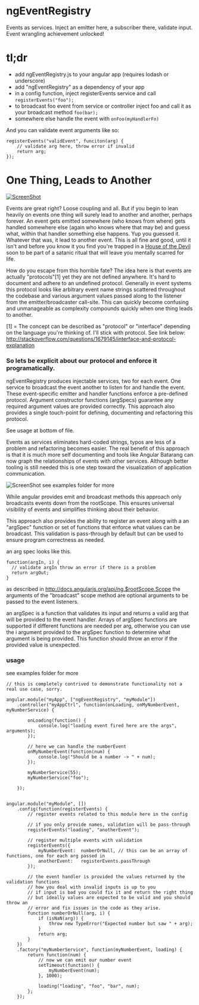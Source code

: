 ngEventRegistry
===============

Events as services. Inject an emitter here, a subscriber there, validate input. Event wrangling achievement unlocked!

# tl;dr

- add ngEventRegistry.js to your angular app (requires lodash or underscore)
- add "ngEventRegistry" as a dependency of your app
- in a config function, inject registerEvents service and call `registerEvents("foo");`
- to broadcast foo event from service or controller inject foo and call it as your broadcast method `foo(bar);`
- somewhere else handle the event with `onFoo(myHandlerFn)`

And you can validate event arguments like so:

	registerEvents("validEvent", funciton(arg) {
		// validate arg here, throw error if invalid
		return arg;
	});

# One Thing, Leads to Another

[![ScreenShot](https://raw.github.com/andrewluetgers/ngEventRegistry/master/oneThing.jpg)](http://youtu.be/UMMnJm1PYOE)

Events are great right? Loose coupling and all. But if you begin to lean
heavily on events one thing will surely lead to another and another,
perhaps forever. An event gets emitted somewhere (who knows from where)
gets handled somewhere else (again who knows where that may be)
and guess what, within that handler something else happens. Yup you
guessed it. Whatever that was, it lead to another event. This is all fine
and good, until it isn't and before you know it you find you're trapped
in a [House of the Devil](http://www.imdb.com/title/tt1172994/) soon to be
part of a satanic ritual that will leave you mentally scarred for life.

How do you escape from this horrible fate? The idea here is that events are
actually "protocols"[1] yet they are not defined anywhere. It's hard to
document and adhere to an undefined protocol. Generally in event systems
this protocol looks like arbitrary event name strings scattered throughout
the codebase and various argument values passed along to the listener from
the emitter/broadcaster call-site. This can quickly become confusing and
unmanageable as complexity compounds quickly when one thing leads to another.

[1] = The concept can be described as "protocol" or "interface" depending on
the language you're thinking of. I'll stick with protocol. See link below:
http://stackoverflow.com/questions/1679145/interface-and-protocol-explanation

### So lets be explicit about our protocol and enforce it programatically.

ngEventRegistry produces injectable services, two for each event. One
service to broadcast the event another to listen for and handle the event.
These event-specific emitter and handler functions enforce a pre-defined
protocol. Argument constructor functions (argSpecs) guarantee any
required argument values are provided correctly. This approach also provides
a single touch-point for defining, documenting  and refactoring this protocol.

See usage at bottom of file.

Events as services eliminates hard-coded strings, typos are less of a problem
and refactoring becomes easier. The real benefit of this approach is that it is
much more self documenting and tools like Angular Batarang can now graph the
relationships of events with other services. Although better tooling is still
needed this is one step toward the visualization of application communication.

![ScreenShot](https://raw.github.com/andrewluetgers/ngEventRegistry/master/img/batarang.jpg)
see examples folder for more

While angular provides emit and broadcast methods this approach only
broadcasts events down from the rootScope. This ensures universal visibility
of events and simplifies thinking about their behavior.

This approach also provides the ability to register an event along with
a an "argSpec" function or set of functions that enforce what values can
be broadcast. This validation is pass-through by default but can be used
to ensure program correctness as needed.

an arg spec looks like this.

	function(argIn, i) {
	  // validate argIn throw an error if there is a problem
	  return argOut;
	}

as described in http://docs.angularjs.org/api/ng.$rootScope.Scope
the arguments of the "broadcast" scope method are optional arguments to
be passed to the event listeners.

an argSpec is a function that validates its input and returns a valid arg
that will be provided to the event handler. Arrays of argSpec functions are
supported if different functions are needed per arg, otherwise you can use the
i argument provided to the argSpec function to determine what argument is being
provided. This function should throw an error if the provided value is unexpected.


### usage
see examples folder for more

	// this is completely contrived to demonstrate functionality not a real use case, sorry.

	angular.module("myApp", ["ngEventRegistry", "myModule"])
		.controller("myAppCtrl", function(onLoading, onMyNumberEvent, myNumberService) {

			onLoading(function() {
				console.log("loading event fired here are the args", arguments);
			});

			// here we can handle the numberEvent
			onMyNumberEvent(function(num) {
				console.log("Should be a number -> " + num);
			});

			myNumberService(55);
			myNumberService("foo");

		});


	angular.module("myModule", [])
		.config(function(registerEvents) {
			// register events related to this module here in the config

			// if you only provide names, validation will be pass-through
			registerEvents("loading", "anotherEvent");

			// register multiple events with validation
			registerEvents({
				myNumberEvent:  numberOrNull, // this can be an array of functions, one for each arg passed in
				anotherEvent:   registerEvents.passThrough
			});

			// the event handler is provided the values returned by the validation functions
			// how you deal with invalid inputs is up to you
			// if input is bad you could fix it and return the right thing
			// but ideally values are expected to be valid and you should throw an
			// error and fix issues in the code as they arise.
			function numberOrNull(arg, i) {
				if (isNaN(arg)) {
					throw new TypeError("Expected number but saw " + arg);
				}
				return arg;
			}
		})
		.factory("myNumberService", function(myNumberEvent, loading) {
			return function(num) {
				// now we can emit our number event
				setTimeout(function() {
					myNumberEvent(num);
				}, 1000);

				loading("loading", "foo", "bar", num);
			};
		});
